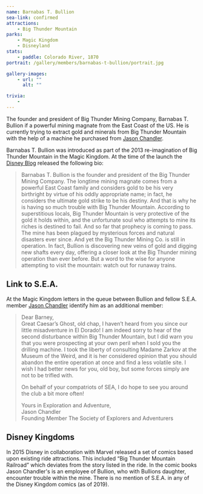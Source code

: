 ```yaml
---
name: Barnabas T. Bullion
sea-link: confirmed
attractions:
    - Big Thunder Mountain
parks:
    - Magic Kingdom
    - Disneyland
stats:
    - paddle: Colorado River, 1870
portrait: /gallery/members/barnabas-t-bullion/portrait.jpg

gallery-images:
    - url: ""
      alt: ""

trivia:
    -
---
```


The founder and president of Big Thunder Mining Company, Barnabas T. Bullion if a powerful mining magnate from the East Coast of the US. He is currently trying to extract gold and minerals from Big Thunder Mountain with the help of a machine he purchased from [Jason Chandler](/members/jason-chandler).

Barnabas T. Bullion was introduced as part of the 2013 re-imagination of Big Thunder Mountain in the Magic Kingdom. At the time of the launch the [Disney Blog](https://disneyparks.disney.go.com/blog/2012/11/walt-disney-imagineers-unveil-the-backstory-of-barnabas-t-bullion-prioprietor-and-president-of-big-thunder-mining-company/) released the following bio:

> Barnabas T. Bullion is the founder and president of the Big Thunder Mining Company. The longtime mining magnate comes from a powerful East Coast family and considers gold to be his very birthright by virtue of his oddly appropriate name; in fact, he considers the ultimate gold strike to be his destiny. And that is why he is having so much trouble with Big Thunder Mountain. According to superstitious locals, Big Thunder Mountain is very protective of the gold it holds within, and the unfortunate soul who attempts to mine its riches is destined to fail. And so far that prophecy is coming to pass. The mine has been plagued by mysterious forces and natural disasters ever since. And yet the Big Thunder Mining Co. is still in operation. In fact, Bullion is discovering new veins of gold and digging new shafts every day, offering a closer look at the Big Thunder mining operation than ever before. But a word to the wise for anyone attempting to visit the mountain: watch out for runaway trains.

## Link to S.E.A.

At the Magic Kingdom letters in the queue between Bullion and fellow S.E.A. member [Jason Chandler](/members/jason-chandler) identify him as an additional member:

<blockquote class="letter">
	<p>
		Dear Barney,<br/>
		Great Caesar’s Ghost, old chap, I haven’t heard from you since our little misadventure in El Dorado! I am indeed sorry to hear of the second disturbance within Big Thunder Mountain, but I did warn you that you were prospecting at your own peril when I sold you the drilling machine. I took the liberty of consulting Madame Zarkov at the Museum of the Weird, and it is her considered opinion that you should abandon the entire operation at once and find a less volatile site. I wish I had better news for you, old boy, but some forces simply are not to be trifled with.
	</p>
	<p>On behalf of your compatriots of SEA, I do hope to see you around the club a bit more often!</p>
	<p>
		Yours in Exploration and Adventure,<br/>
		Jason Chandler<br/>
		Founding Member The Society of Explorers and Adventurers
	</p>
</blockquote>

## Disney Kingdoms

In 2015 Disney in collaboration with Marvel released a set of comics based upon existing ride attractions. This included “Big Thunder Mountain Railroad” which deviates from the story listed in the ride. In the comic books Jason Chandler's is an employee of Bullion, who with Bullions daughter, encounter trouble within the mine. There is no mention of S.E.A. in any of the Disney Kingdom comics (as of 2019).
